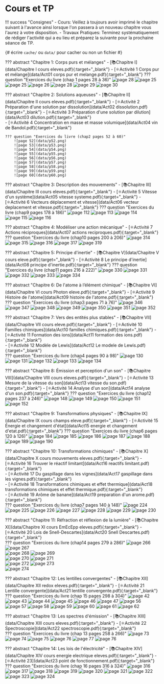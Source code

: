 # Cours et TP


!!! success "Consignes"
    - Cours: Veillez à toujours avoir imprimé le chapitre suivant à l'avance ainsi lorsque l'on passera à un nouveau chapitre vous l'aurez à votre disposition.
    - Travaux Pratiques: Terminez systématiquement de rédiger l'activité qui a eu lieu et préparez la suivante pour la prochaine séance de TP. 


{# écrire `cache/` ou `data/` pour cacher ou non un fichier #} 

??? abstract "Chapitre 1: Corps purs et mélanges"
    - [📚Chapitre I](data/Chapitre I cours eleves.pdf){:target="_blank"}
    - [⚛️Activité 1  Corps pur et mélange](data/Act01 corps pur et melange.pdf){:target="_blank"}
    ??? question "Exercices du livre (chap 1 pages 28 à 36)"
        ![page 28](data/p28.png)
        ![page 25](data/p25.png)
        ![page 25](data/p25.png)
        ![page 26](data/p26.png)
        ![page 28](data/p28.png)
        ![page 29](data/p29.png)
        ![page 30](data/p30.png)

    
??? abstract "Chapitre 2: Solutions aqueuses"
    - [📚Chapitre II](data/Chapitre II cours eleves.pdf){:target="_blank"}
    - [⚛️Activité 2 Préparation d'une solution par dissolution](data/Act02 dissolution.pdf){:target="_blank"}
    - [⚛️Activité 3 Préparation d'une solution par dilution](data/Act03 dilution.pdf){:target="_blank"}    
    - [⚛️Activité 4 Concentration en masse et masse volumique](data/Act04 vin de Bandol.pdf){:target="_blank"}    
    
    ??? question "Exercices du livre (chap2 pages 52 à 60)"
        ![page 52](data/p52.png)
        ![page 53](data/p53.png)
        ![page 54](data/p54.png)
        ![page 55](data/p55.png)
        ![page 56](data/p56.png)
        ![page 57](data/p57.png)
        ![page 58](data/p58.png)
        ![page 59](data/p59.png)
        ![page 60](data/p60.png)
        
??? abstract "Chapitre 3: Description des mouvements"
    - [📚Chapitre III](data/Chapitre III cours eleves.pdf){:target="_blank"}
    - [⚛️Activité 5 Vitesse d'un système](data/Act05 vitesse systeme.pdf){:target="_blank"}
    - [⚛️Activité 6 Vecteurs déplacement et vitesse](data/Act06 vecteur deplacement et vitesse.pdf){:target="_blank"}
    ??? question "Exercices du livre (chap9 pages 178 à 186)" 
        ![page 112](data/p112.png)
        ![page 113](data/p113.png)
        ![page 114](data/p114.png)
        ![page 115](data/p115.png)
        ![page 116](data/p116.png)

    
??? abstract "Chapitre 4: Modéliser une action mécanique"
    - [⚛️Activité 7 Actions réciproques](data/Act07 actions reciproques.pdf){:target="_blank"}
    ??? question "Exercices du livre (chap10 pages 200 à 206)" 
        ![page 314](data/p314.png)
        ![page 315](data/p315.png)
        ![page 316](data/p316.png)
        ![page 317](data/p317.png)
        ![page 319](data/p319.png)



??? abstract "Chapitre 5: Principe d'inertie"
    - [📚Chapitre V](data/Chapitre V cours eleve.pdf){:target="_blank"}
    - [⚛️Activité 8 Le principe d'inertie](data/Act08 principe d'inertie.pdf){:target="_blank"}
    ??? question "Exercices du livre (chap11 pages 216 à 222)" 
        ![page 330](data/p330.png)
        ![page 331](data/p331.png)
        ![page 332](data/p332.png)
        ![page 333](data/p333.png)
        ![page 334](data/p334.png)

 
??? abstract "Chapitre 6: De l'atome à l’élément chimique"
    - [📚Chapitre VI](data/Chapitre VI cours Photon eleve.pdf){:target="_blank"}
    - [⚛️Activité 9 Histoire de l'atome](data/Act09 histoire de l'atome.pdf){:target="_blank"}
    ??? question "Exercices du livre (chap3 pages 71 à 76)" 
        ![page 346](data/p346.png)
        ![page 347](data/p347.png)
        ![page 348](data/p348.png) 
        ![page 349](data/p349.png)
        ![page 350](data/p350.png)
        ![page 351](data/p351.png)
        ![page 352](data/p352.png)
         
         
         
??? abstract "Chapitre 7: Vers des entités plus stables"
    - [📚Chapitre VII](data/Chapitre VII cours eleve.pdf){:target="_blank"}
    - [⚛️Activité 10 Familles chimiques](data/Act10 familles chimiques.pdf){:target="_blank"}
    - [⚛️Activité 11 Formation des ions](data/Act11 formation des ions.pdf){:target="_blank"}    
    - [⚛️Activité 12 Modèle de Lewis](data/Act12 Le modele de Lewis.pdf){:target="_blank"}    
    ??? question "Exercices du livre (chap4 pages 90 à 98)" 
        ![page 130](data/p130.png)
        ![page 131](data/p131.png)
        ![page 132](data/p132.png)
        ![page 133](data/p133.png)
        ![page 134](data/p134.png)
 
 
??? abstract "Chapitre 8: Émission et perception d'un son"
    - [📚Chapitre VIII](data/Chapitre VIII cours eleves.pdf){:target="_blank"}
    - [⚛️Activité 13 Mesure de la vitesse du son](data/Act13 vitesse du son.pdf){:target="_blank"}
    - [⚛️Activité 14 Analyse d'un son](data/Act14 analyse d'un son.pdf){:target="_blank"}
    ??? question "Exercices du livre (chap12 pages 237 à 246)" 
        ![page 148](data/p148.png) 
        ![page 149](data/p149.png)
        ![page 150](data/p150.png)
        ![page 151](data/p151.png)
        ![page 152](data/p152.png)
    
??? abstract "Chapitre 9: Transformations physiques"
    - [📚Chapitre IX](data/Chapitre IX cours champs eleve.pdf){:target="_blank"}
    - [⚛️Activité 15 Énergie et changement d'état](data/Act15 energie et changement d'etat.pdf){:target="_blank"}
    ??? question "Exercices du livre (chap6 pages 120 à 126)"
        ![page 184](data/p184.png)
        ![page 185](data/p185.png)
        ![page 186](data/p186.png)
        ![page 187](data/p187.png)
        ![page 188](data/p188.png)
        ![page 189](data/p189.png)
        ![page 190](data/p190.png)

??? abstract "Chapitre 10: Transformations chimiques"
    - [📚Chapitre X](data/Chapitre X cours mouvements eleves.pdf){:target="_blank"}
    - [⚛️Activité 16 Trouver le réactif limitant](data/Act16 reactifs limitant.pdf){:target="_blank"}    
    - [⚛️Activité 17 Du gaspillage dans les vignes](data/Act17 gaspillage dans les vignes.pdf){:target="_blank"}        
    - [⚛️Activité 18 Transformations chimiques et effet thermique](data/Act18 transformations chimiques et effet thermique.pdf){:target="_blank"}            
    - [⚛️Activité 19 Arôme de banane](data/Act19 preparation d'un arome.pdf){:target="_blank"}                
    ??? question "Exercices du livre (chap7 pages 140 à 148)"
        ![page 224](data/p224.png)
        ![page 225](data/p225.png)
        ![page 226](data/p226.png)
        ![page 227](data/p227.png)
        ![page 228](data/p228.png)
        ![page 229](data/p229.png)
        ![page 230](data/p230.png)
    
??? abstract "Chapitre 11: Réfraction et réflexion de la lumière"
    - [📚Chapitre XI](data/Chapitre XI cours EmEcEpp eleves.pdf){:target="_blank"}
    - [⚛️Activité 20 Lois de Snell-Descartes](data/Act20 Snell Descartes.pdf){:target="_blank"}    
    ??? question "Exercices du livre (chap14 pages 279 à 286)"
        ![page 266](data/p266.png)
        ![page 267](data/p267.png)        
        ![page 268](data/p268.png)
        ![page 269](data/p269.png)        
        ![page 270](data/p270.png)
        ![page 271](data/p271.png)        
        ![page 272](data/p272.png)
        ![page 273](data/p273.png)        
        ![page 274](data/p274.png)

 
??? abstract "Chapitre 12: Les lentilles convergentes"
    - [📚Chapitre XII](data/Chapitre XII redox eleves.pdf){:target="_blank"}
    - [⚛️Activité 21 Lentille convergente](data/Act21 lentille convergente.pdf){:target="_blank"}    
    ??? question "Exercices du livre (chap 15 pages 298 à 304)"
        ![page 42](data/p42.png)
        ![page 43](data/p43.png)
        ![page 44](data/p44.png)
        ![page 45](data/p45.png)
        ![page 46](data/p46.png)
        ![page 47](data/p47.png)
        ![page 56](data/p56.png)
        ![page 57](data/p57.png)
        ![page 58](data/p58.png)
        ![page 59](data/p59.png)
        ![page 60](data/p60.png)
        ![page 61](data/p61.png)
        ![page 62](data/p62.png)
 
 
 
??? abstract "Chapitre 13: Les spectres d'émission"
    - [📚Chapitre XIII](data/Chapitre XIII cours eleves.pdf){:target="_blank"}
    - [⚛️Activité 22 Spectroscopie](data/Act22 spectroscopie.pdf){:target="_blank"}    
    ??? question "Exercices du livre (chap 13 pages 258 à 266)"
        ![page 73](data/p73.png)
        ![page 74](data/p74.png)
        ![page 75](data/p75.png)
        ![page 76](data/p76.png)
        ![page 77](data/p77.png)
        ![page 76](data/p76.png)
 
 
??? abstract "Chapitre 14: Les lois de l'électricité"
    - [📚Chapitre XIV](data/Chapitre XIV cours energie electrique eleves.pdf){:target="_blank"}
    - [⚛️Activité 23](data/Act23 point de fonctionnement.pdf){:target="_blank"}    
    ??? question "Exercices du livre (chap 16 pages 316 à 324)"
        ![page 316](data/p316.png)
        ![page 317](data/p317.png)
        ![page 318](data/p318.png)
        ![page 319](data/p319.png)
        ![page 320](data/p320.png)
        ![page 321](data/p321.png)
        ![page 322](data/p322.png)
        ![page 323](data/p323.png)
        ![page 324](data/p324.png)        


